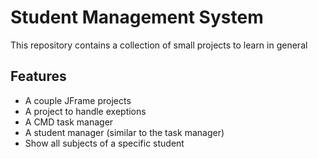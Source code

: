 # Student Management System

This repository contains a collection of small projects to learn in general

## Features

- A couple JFrame projects
- A project to handle exeptions
- A CMD task manager
- A student manager (similar to the task manager)
- Show all subjects of a specific student
